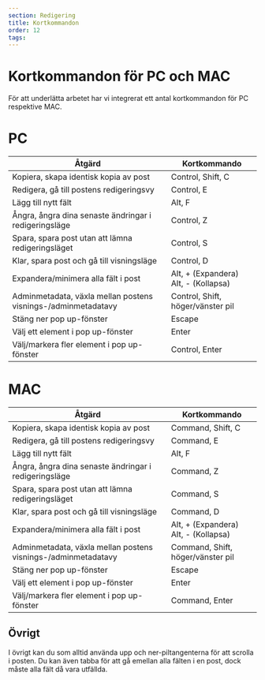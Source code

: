 ```yaml
---
section: Redigering
title: Kortkommandon
order: 12
tags:
---
```


# Kortkommandon för PC och MAC
För att underlätta arbetet har vi integrerat ett antal kortkommandon för PC respektive MAC. 
 
 
 
# PC 
    
| Åtgärd 					    	| Kortkommando 																   	  |
|	 ------------- 						| 				------------- 																    |
| Kopiera, skapa identisk kopia av post 				|Control, Shift, C  								    |
| Redigera, gå till postens redigeringsvy 						|Control, E  				  							    |
| Lägg till nytt fält							|  																  Alt, F 														  |
| Ångra, ångra dina senaste ändringar i redigeringsläge	| 			Control, Z		  |  
| Spara, spara post utan att lämna redigeringsläget   | Control, S |
| Klar, spara post och gå till visningsläge | Control, D |
| Expandera/minimera alla fält i post 		|						Alt, + (Expandera) Alt, - (Kollapsa)  										  |
| Adminmetadata, växla mellan postens visnings-/adminmetadatavy  |Control, Shift, höger/vänster pil   	  |
| Stäng ner pop up-fönster | Escape |
| Välj ett element i pop up-fönster | Enter |
| Välj/markera fler element i pop up-fönster | Control, Enter |



# MAC 
    
|               Åtgärd 					    	| 										Kortkommando 																	|
|						 ------------- 						| 										------------- 																|
| Kopiera, skapa identisk kopia av post  				| Command, Shift, C  								|
| Redigera, gå till postens redigeringsvy  | Command, E   |
| Lägg till nytt fält | Alt, F  |
| Ångra, ångra dina senaste ändringar i redigeringsläge | Command, Z |
| Spara, spara post utan att lämna redigeringsläget   | Command, S  |
| Klar, spara post och gå till visningsläge | Command, D |
| Expandera/minimera alla fält i post | Alt, + (Expandera) Alt, - (Kollapsa) |
| Adminmetadata, växla mellan postens visnings-/adminmetadatavy  | Command, Shift, höger/vänster pil |
| Stäng ner pop up-fönster | Escape |
| Välj ett element i pop up-fönster | Enter |
| Välj/markera fler element i pop up-fönster | Command, Enter |



## Övrigt
I övrigt kan du som alltid använda upp och ner-piltangenterna för att scrolla i posten. Du kan även tabba för att gå emellan alla fälten i en post, dock måste alla fält då vara utfällda. 
  



